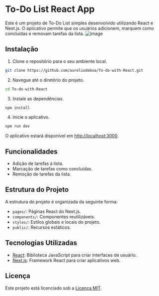 # To-Do List React App

Este é um projeto de To-Do List simples desenvolvido utilizando React e Next.js. O aplicativo permite que os usuários adicionem, marquem como concluídas e removam tarefas da lista.
![image](https://github.com/aureliodeboa/To-do-with-React/assets/53971991/09ac41cb-d979-44f1-bc6f-a9fcc6729eac)

## Instalação

1. Clone o repositório para o seu ambiente local.

```bash
git clone https://github.com/aureliodeboa/To-do-with-React.git
```

2. Navegue até o diretório do projeto.

```bash
cd To-do-with-React
```

3. Instale as dependências.

```bash
npm install


```

4. Inicie o aplicativo.

```bash
npm run dev

```

O aplicativo estará disponível em [http://localhost:3000](http://localhost:3000).

## Funcionalidades

- Adição de tarefas à lista.
- Marcação de tarefas como concluídas.
- Remoção de tarefas da lista.

## Estrutura do Projeto

A estrutura do projeto é organizada da seguinte forma:

- `pages/`: Páginas React do Next.js.
- `components/`: Componentes reutilizáveis.
- `styles/`: Estilos globais e locais do projeto.
- `public/`: Recursos estáticos.

## Tecnologias Utilizadas

- [React](https://reactjs.org/): Biblioteca JavaScript para criar interfaces de usuário.
- [Next.js](https://nextjs.org/): Framework React para criar aplicativos web.


## Licença

Este projeto está licenciado sob a [Licença MIT](LICENSE).
